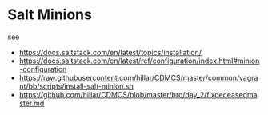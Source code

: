 # Salt Minions

see

* https://docs.saltstack.com/en/latest/topics/installation/
* https://docs.saltstack.com/en/latest/ref/configuration/index.html#minion-configuration
* https://raw.githubusercontent.com/hillar/CDMCS/master/common/vagrant/bb/scripts/install-salt-minion.sh
* https://github.com/hillar/CDMCS/blob/master/bro/day_2/fixdeceasedmaster.md
